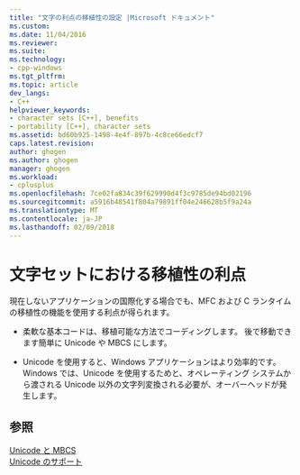 ```yaml
---
title: "文字の利点の移植性の設定 |Microsoft ドキュメント"
ms.custom: 
ms.date: 11/04/2016
ms.reviewer: 
ms.suite: 
ms.technology:
- cpp-windows
ms.tgt_pltfrm: 
ms.topic: article
dev_langs:
- C++
helpviewer_keywords:
- character sets [C++], benefits
- portability [C++], character sets
ms.assetid: bd60b925-1498-4e4f-897b-4c8ce66edcf7
caps.latest.revision: 
author: ghogen
ms.author: ghogen
manager: ghogen
ms.workload:
- cplusplus
ms.openlocfilehash: 7ce02fa834c39f629990d4f3c9785de94bd02196
ms.sourcegitcommit: a5916b48541f804a79891ff04e246628b5f9a24a
ms.translationtype: MT
ms.contentlocale: ja-JP
ms.lasthandoff: 02/09/2018
---
```

# <a name="benefits-of-character-set-portability"></a>文字セットにおける移植性の利点
現在しないアプリケーションの国際化する場合でも、MFC および C ランタイムの移植性の機能を使用する利点が得られます。  
  
-   柔軟な基本コードは、移植可能な方法でコーディングします。 後で移動できます簡単に Unicode や MBCS にします。  
  
-   Unicode を使用すると、Windows アプリケーションはより効率的です。 Windows では、Unicode を使用するためと、オペレーティング システムから渡される Unicode 以外の文字列変換される必要が、オーバーヘッドが発生します。  

  
## <a name="see-also"></a>参照  
 [Unicode と MBCS](../text/unicode-and-mbcs.md)   
 [Unicode のサポート](../text/support-for-unicode.md)